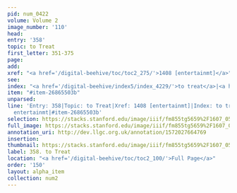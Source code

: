 ```yaml
---
pid: num_0422
volume: Volume 2
image_number: '110'
head: 
entry: '358'
topic: to Treat
first_letter: 351-375
page: 
add: 
xref: "<a href='/digital-beehive/toc/toc2_275/'>1408 [entertainmt]</a>"
see: 
index: "<a href='/digital-beehive/index5/index_4229/'>to treat</a>|<a href='/digital-beehive/index2/index_1272/'>entertainmt</a>"
item: "#item-26865503b"
unparsed: 
line: 'Entry: 358|Topic: to Treat|Xref: 1408 [entertainmt]|Index: to treat|Index:
  entertainmt|#item-26865503b'
selection: https://stacks.stanford.edu/image/iiif/fm855tg5659%2F1607_0577/855,676,2861,400/full/0/default.jpg
full_image: https://stacks.stanford.edu/image/iiif/fm855tg5659%2F1607_0577/full/full/0/default.jpg
annotation_uri: http://dev.llgc.org.uk/annotation/1572027664769
insertion: 
thumbnail: https://stacks.stanford.edu/image/iiif/fm855tg5659%2F1607_0577/855,676,600,180/250,/0/default.jpg
label: 358. to Treat
location: "<a href='/digital-beehive/toc/toc2_100/'>Full Page</a>"
order: '150'
layout: alpha_item
collection: num2
---
```

